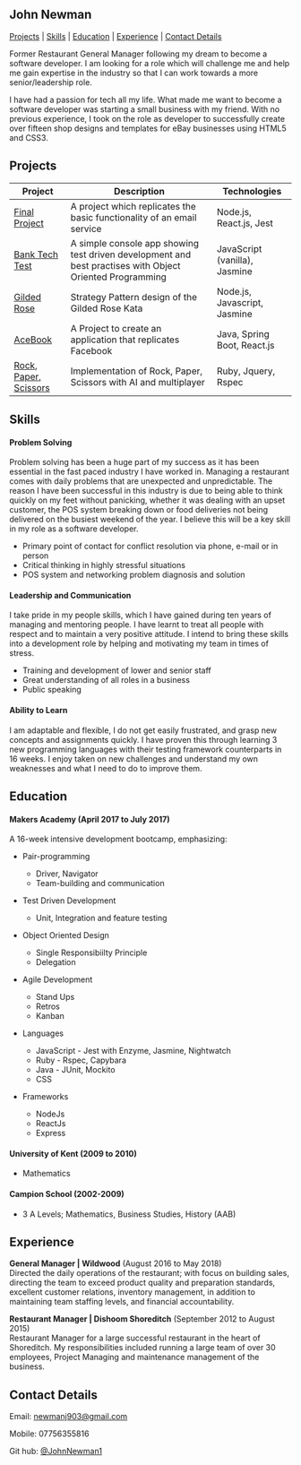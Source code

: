 ## John Newman

[Projects](#projects) | [Skills](#skills) |  [Education](#education) | [Experience](#experience) | [Contact Details](#contact)

Former Restaurant General Manager following my dream to become a software developer. I am looking for a role which will challenge me and help me gain expertise in the industry so that I can work towards a more senior/leadership role.

I have had a passion for tech all my life. What made me want to become a software developer was starting a small business with my friend. With no previous experience, I took on the role as developer to successfully create over fifteen shop designs and templates for eBay businesses using HTML5 and CSS3.

## <a name="projects">Projects</a>

| Project           | Description | Technologies |
|---                |---          |---           |
| [Final Project](https://github.com/charmalt/final-project-main) | A project which replicates the basic functionality of an email service | Node.js, React.js, Jest |  
| [Bank Tech Test](https://github.com/JohnNewman1/bank_tech_test)  | A simple console app showing test driven development and best practises with Object Oriented Programming  |  JavaScript (vanilla), Jasmine  |
| [Gilded Rose](https://github.com/JohnNewman1/GildedRoseTake2) | Strategy Pattern design of the Gilded Rose Kata | Node.js, Javascript, Jasmine  |  
| [AceBook](https://github.com/JohnNewman1/acebook-millieandco) | A Project to create an application that replicates Facebook | Java, Spring Boot, React.js  |  
| [Rock, Paper, Scissors](https://github.com/JohnNewman1/rps-challenge) | Implementation of Rock, Paper, Scissors with AI and multiplayer | Ruby, Jquery, Rspec |  

## <a name="skills">Skills</a>

#### Problem Solving

Problem solving has been a huge part of my success as it has been essential in the fast paced industry I have worked in. Managing a restaurant comes with daily problems that are unexpected and unpredictable. The reason I have been successful in this industry is due to being able to think quickly on my feet without panicking, whether it was dealing with an upset customer, the POS system breaking down or food deliveries not being delivered on the busiest weekend of the year. I believe this will be a key skill in my role as a software developer.

- Primary point of contact for conflict resolution via phone, e-mail or in person
- Critical thinking in highly stressful situations
- POS system and networking problem diagnosis and solution

#### Leadership and Communication

I take pride in my people skills, which I have gained during ten years of managing and mentoring people. I have learnt to treat all people with respect and to maintain a very positive attitude. I intend to bring these skills into a development role by helping and motivating my team in times of stress.  

- Training and development of lower and senior staff
- Great understanding of all roles in a business
- Public speaking

#### Ability to Learn

I am adaptable and flexible, I do not get easily frustrated, and grasp new concepts and assignments quickly. I have proven this through learning 3 new programming languages with their testing framework counterparts in 16 weeks. I enjoy taken on new challenges and understand my own weaknesses and what I need to do to improve them.

## <a name="education">Education</a>

#### Makers Academy (April 2017 to July 2017)

A 16-week intensive development bootcamp, emphasizing:

- Pair-programming
   - Driver, Navigator
   - Team-building and communication

- Test Driven Development
   - Unit, Integration and feature testing

- Object Oriented Design
   - Single Responsibiilty Principle
   - Delegation

- Agile Development
  - Stand Ups
  - Retros
  - Kanban

- Languages
  - JavaScript - Jest with Enzyme, Jasmine, Nightwatch
  - Ruby - Rspec, Capybara
  - Java - JUnit, Mockito
  - CSS

- Frameworks
  - NodeJs
  - ReactJs
  - Express

#### University of Kent (2009 to 2010)

- Mathematics

#### Campion School (2002-2009)

- 3 A Levels; Mathematics, Business Studies, History (AAB)

## <a name="experience">Experience</a>

**General Manager | Wildwood** (August 2016 to May 2018)    
Directed the daily operations of the restaurant; with focus on building sales, directing the team to exceed product quality and preparation standards, excellent customer relations, inventory management, in addition to maintaining team staffing levels, and financial accountability.

**Restaurant Manager | Dishoom Shoreditch** (September 2012 to August 2015)   
Restaurant Manager for a large successful restaurant in the heart of Shoreditch. My responsibilities included running a large team of over 30 employees, Project Managing and maintenance management of the business.

## <a name="contact">Contact Details</a>
Email: newmanj903@gmail.com

Mobile: 07756355816

Git hub: [@JohnNewman1](https://github.com/JohnNewman1)
